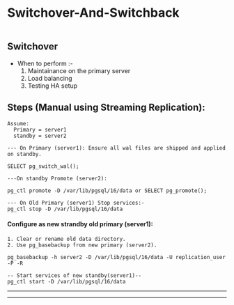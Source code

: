 # Switchover-And-Switchback
```

```

## Switchover

- When to perform :-
    1. Maintainance on the primary server
    2. Load balancing
    3. Testing HA setup

## Steps (Manual using Streaming Replication): 
```
Assume:
  Primary = server1
  standby = server2

--- On Primary (server1): Ensure all wal files are shipped and applied on standby.

SELECT pg_switch_wal();

---On standby Promote (server2):

pg_ctl promote -D /var/lib/pgsql/16/data or SELECT pg_promote();

--- On Old Primary (server1) Stop services:-
pg_ctl stop -D /var/lib/pgsql/16/data

```
#### Configure as new strandby old primary (server1):
```
1. Clear or rename old data directory.
2. Use pg_basebackup from new primary (server2).

pg_basebackup -h server2 -D /var/lib/pgsql/16/data -U replication_user -P -R

-- Start services of new standby(server1)--
pg_ctl start -D /var/lib/pgsql/16/data
```
---
---





